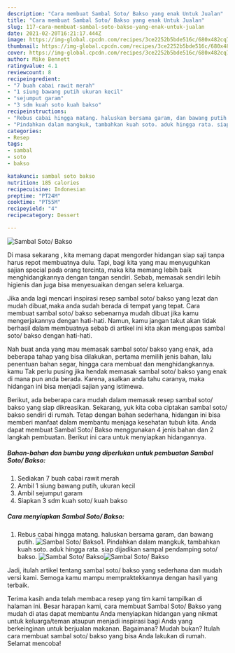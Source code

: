 ```yaml
---
description: "Cara membuat Sambal Soto/ Bakso yang enak Untuk Jualan"
title: "Cara membuat Sambal Soto/ Bakso yang enak Untuk Jualan"
slug: 117-cara-membuat-sambal-soto-bakso-yang-enak-untuk-jualan
date: 2021-02-20T16:21:17.444Z
image: https://img-global.cpcdn.com/recipes/3ce2252b5bde516c/680x482cq70/sambal-soto-bakso-foto-resep-utama.jpg
thumbnail: https://img-global.cpcdn.com/recipes/3ce2252b5bde516c/680x482cq70/sambal-soto-bakso-foto-resep-utama.jpg
cover: https://img-global.cpcdn.com/recipes/3ce2252b5bde516c/680x482cq70/sambal-soto-bakso-foto-resep-utama.jpg
author: Mike Bennett
ratingvalue: 4.1
reviewcount: 8
recipeingredient:
- "7 buah cabai rawit merah"
- "1 siung bawang putih ukuran kecil"
- "sejumput garam"
- "3 sdm kuah soto kuah bakso"
recipeinstructions:
- "Rebus cabai hingga matang. haluskan bersama garam, dan bawang putih."
- "Pindahkan dalam mangkuk, tambahkan kuah soto. aduk hingga rata. siap dijadikan sampal pendamping soto/ bakso."
categories:
- Resep
tags:
- sambal
- soto
- bakso

katakunci: sambal soto bakso 
nutrition: 185 calories
recipecuisine: Indonesian
preptime: "PT24M"
cooktime: "PT55M"
recipeyield: "4"
recipecategory: Dessert

---
```



![Sambal Soto/ Bakso](https://img-global.cpcdn.com/recipes/3ce2252b5bde516c/680x482cq70/sambal-soto-bakso-foto-resep-utama.jpg)

Di masa  sekarang , kita memang dapat mengorder hidangan siap saji tanpa harus repot membuatnya dulu. Tapi, bagi kita yang mau menyuguhkan sajian special pada orang tercinta, maka kita memang lebih baik menghidangkannya dengan tangan sendiri. Sebab, memasak sendiri lebih higienis dan juga bisa menyesuaikan dengan selera keluarga.

Jika anda lagi mencari inspirasi resep sambal soto/ bakso yang lezat dan mudah dibuat,maka anda sudah berada di tempat yang tepat. Cara membuat sambal soto/ bakso  sebenarnya mudah dibuat jika kamu mengerjakannya dengan hati-hati. Namun, kamu jangan takut akan tidak berhasil dalam membuatnya 
sebab di artikel ini kita akan mengupas sambal soto/ bakso dengan hati-hati.  



Nah buat anda yang mau memasak sambal soto/ bakso yang enak, ada beberapa tahap yang bisa dilakukan, pertama memilih jenis bahan, lalu penentuan bahan segar, hingga cara membuat dan menghidangkannya. kamu Tak perlu pusing jika hendak memasak sambal soto/ bakso yang enak di mana pun anda berada. Karena, asalkan anda  tahu caranya, maka hidangan ini bisa menjadi sajian yang istimewa.

Berikut, ada beberapa cara mudah dalam memasak resep sambal soto/ bakso yang siap dikreasikan. Sekarang, yuk kita coba ciptakan sambal soto/ bakso sendiri di rumah. Tetap dengan bahan sederhana, hidangan ini bisa memberi manfaat dalam membantu menjaga kesehatan tubuh kita. Anda dapat membuat Sambal Soto/ Bakso menggunakan 4 jenis bahan dan 2 langkah pembuatan. Berikut ini cara untuk menyiapkan hidangannya.

<!--inarticleads1-->

##### Bahan-bahan dan bumbu yang diperlukan untuk pembuatan Sambal Soto/ Bakso:

1. Sediakan 7 buah cabai rawit merah
1. Ambil 1 siung bawang putih, ukuran kecil
1. Ambil sejumput garam
1. Siapkan 3 sdm kuah soto/ kuah bakso




<!--inarticleads2-->

##### Cara menyiapkan Sambal Soto/ Bakso:

1. Rebus cabai hingga matang. haluskan bersama garam, dan bawang putih.
<img src="https://img-global.cpcdn.com/steps/b4fe4bf31fd6f6ad/160x128cq70/sambal-soto-bakso-langkah-memasak-1-foto.jpg" alt="Sambal Soto/ Bakso">1. Pindahkan dalam mangkuk, tambahkan kuah soto. aduk hingga rata. siap dijadikan sampal pendamping soto/ bakso.
<img src="https://img-global.cpcdn.com/steps/934acbafe7330b00/160x128cq70/sambal-soto-bakso-langkah-memasak-2-foto.jpg" alt="Sambal Soto/ Bakso"><img src="https://img-global.cpcdn.com/steps/3c7ce8465ea97e54/160x128cq70/sambal-soto-bakso-langkah-memasak-2-foto.jpg" alt="Sambal Soto/ Bakso">



Jadi, itulah artikel tentang  sambal soto/ bakso  yang sederhana dan mudah versi kami. Semoga kamu mampu mempraktekkannya dengan hasil yang terbaik. 

Terima kasih anda telah membaca resep yang tim kami tampilkan di halaman ini. Besar harapan kami, cara membuat  Sambal Soto/ Bakso yang mudah di atas dapat membantu Anda menyiapkan hidangan yang nikmat untuk keluarga/teman ataupun menjadi inspirasi bagi Anda yang berkeinginan untuk berjualan makanan. Bagaimana? Mudah bukan? Itulah cara membuat sambal soto/ bakso yang bisa Anda lakukan di rumah. Selamat mencoba!

